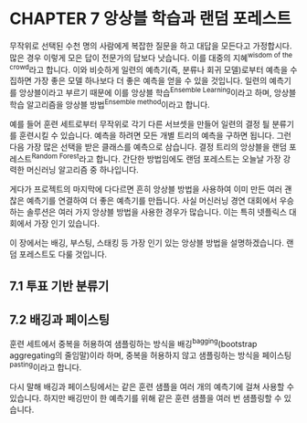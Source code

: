 # CHAPTER 7 앙상블 학습과 랜덤 포레스트
무작위로 선택된 수천 명의 사람에게 복잡한 질문을 하고 대답을 모든다고 가정합시다. 많은 경우 이렇게 모은 답이 전문가의 답보다 낫습니다. 이를 대중의 지혜<sup>wisdom of the crowd</sup>라고 합니다. 이와 비슷하게 일련의 예측기(즉, 분류나 회귀 모델)로부터 예측을 수집하면 가장 좋은 모델 하나보다 더 좋은 예측을 얻을 수 있을 것입니다. 일련의 예측기를 앙상블이라고 부르기 때문에 이를 앙상블 학습<sup>Ensemble Learning</sup>이라고 하며, 앙상블 학습 알고리즘을 앙상블 방법<sup>Ensemble method</sup>이라고 합니다.

예를 들어 훈련 세트로부터 무작위로 각기 다른 서브셋을 만들어 일련의 결정 틜 분류기를 훈련시킬 수 있습니다. 예측을 하려면 모든 개별 트리의 예측을 구하면 됩니다. 그런 다음 가장 많은 선택을 받은 클래스를 예측으로 삼습니다. 결정 트리의 앙상블을 랜덤 포레스트<sup>Random Forest</sup>라고 합니다. 간단한 방법임에도 랜덤 포레스트는 오늘날 가장 강력한 머신러닝 알고리즘 중 하나입니다.

게다가 프로젝트의 마지막에 다다르면 흔히 앙상블 방법을 사용하여 이미 만든 여러 괜찮은 예측기를 연결하여 더 좋은 예측기를 만듭니다. 사실 머신러닝 경연 대회에서 우승하는 솔루션은 여러 가지 앙상블 방법을 사용한 경우가 많습니다. 이는 특히 넷플릭스 대회에서 가장 인기 있습니다.

이 장에서는 배깅, 부스팅, 스태킹 등 가장 인기 있는 앙상블 방법을 설명하겠습니다. 랜덤 포레스트도 다룰 것입니다.

## 7.1 투표 기반 분류기

## 7.2 배깅과 페이스팅
훈련 세트에서 중복을 허용하여 샘플링하는 방식을 배깅<sup>bagging</sup>(bootstrap aggregating의 줄임말)이라 하며, 중복을 허용하지 않고 샘플링하는 방식을 페이스팅<sup>pasting</sup>이라고 합니다.

다시 말해 배깅과 페이스팅에서는 같은 훈련 샘플을 여러 개의 예측기에 걸쳐 사용할 수 있습니다. 하지만 배깅만이 한 예측기를 위해 같은 훈련 샘플을 여러 번 샘플링할 수 있습니다.
